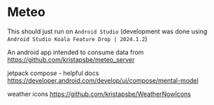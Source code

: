 # Meteo

This should just run on `Android Studio` (development was done using `Android Studio Koala Feature Drop | 2024.1.2`)

An android app intended to consume data from https://github.com/kristapsbe/meteo_server

jetpack compose - helpful docs
https://developer.android.com/develop/ui/compose/mental-model

weather icons https://github.com/kristapsbe/WeatherNowIcons
